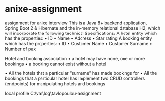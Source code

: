 # anixe-assignment
assignment for anixe interview
This is a Java 8+ backend application, Spring Boot 2 & Hibernate and the in-memory relational
database H2, which will incorporate the following technical Specifications:
A hotel entity which has the properties:
• ID
• Name
• Address
• Star rating
A booking entity which has the properties:
• ID
• Customer Name
• Customer Surname
• Number of pax

Hotel and booking association
• a hotel may have none, one or more bookings
• a booking cannot exist without a hotel

• All the hotels that a particular “surname” has made bookings for
• All the bookings that a particular hotel has
Implement two CRUD controllers (endpoints) for manipulating hotels and
bookings



local profile
C:\var\log\tavlopoulou-assignment
